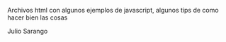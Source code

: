 Archivos html con algunos ejemplos de javascript, algunos tips de como hacer bien las cosas

Julio Sarango
